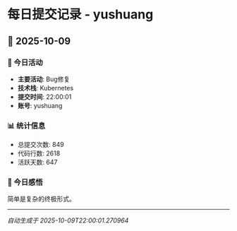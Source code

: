 # 每日提交记录 - yushuang

## 📅 2025-10-09

### 🎯 今日活动
- **主要活动**: Bug修复
- **技术栈**: Kubernetes
- **提交时间**: 22:00:01
- **账号**: yushuang

### 📊 统计信息
- 总提交次数: 849
- 代码行数: 2618
- 活跃天数: 647

### 💭 今日感悟
简单是复杂的终极形式。

---
*自动生成于 2025-10-09T22:00:01.270964*
